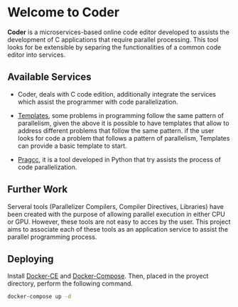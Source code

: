 # Welcome to Coder

**Coder** is a microservices-based online code editor developed to assists the development of C applications that require parallel processing. This tool looks for be extensible by separing the functionalities of a common code editor into services. 

## Available Services

* Coder, deals with C code edition, additionally integrate the services which assist the programmer with code parallelization.

* [Templates](https://github.com/DonAurelio/parallel-templates), some problems in programming follow the same pattern of parallelism, given the above it is possible to have templates that allow to address different problems that follow the same pattern. if the user looks for code a problem that follows a pattern of parallelism, Templates can provide a basic template to start.

* [Pragcc](https://github.com/DonAurelio/pragcc), it is a tool developed in Python that try assists the process of code parallelization.


## Further Work

Serveral tools (Parallelizer Compilers, Compiler Directives, Libraries) have been created with the purpose of allowing parallel execution in either CPU or GPU. However, these tools are not easy to acces by the user. This project aims to associate each of these tools as an application service to assist the parallel programming process.

## Deploying

Install [Docker-CE](https://docs.docker.com/install/linux/docker-ce/ubuntu/#supported-storage-drivers) and [Docker-Compose](https://docs.docker.com/compose/install/#install-compose). Then, placed in the proyect directory, perform the following command.

```sh
docker-compose up -d
```
